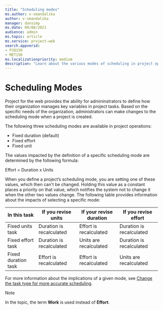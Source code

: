 ```yaml
---
title: "Scheduling modes"
ms.author: v-smandalika
author: v-smandalika
manager: dansimp
ms.date: 09/08/2021
audience: admin
ms.topic: article
ms.service: project-web
search.appverid: 
- PJO150
- MET150 
ms.localizationpriority: medium
description: "Learn about the various modes of scheduling in project operations."
---
```


# Scheduling Modes

Project for the web provides the ability for admininstrators to define how their organization manages key variables in project tasks. Based on the specific needs of the organization, administrators can make changes to the scheduling mode when a project is created.

The following three scheduling modes are available in project operations:

- Fixed duration (default)
- Fixed effort
- Fixed unit

The values impacted by the definition of a specific scheduling mode are determined by the following formula:

Effort = Duration x Units

When you define a project’s scheduling mode, you are setting one of these values, which then can't be changed. Holding this value as a constant places a priority on that value, which notifies the system not to change it when the other two values change. The following table provides information about the impacts of selecting a specific mode:


|In this task  |If you revise units  |If your revise duration  |If you revise effort  |
|---------|---------|---------|---------|
|Fixed units task     |    Duration is recalculated     |    Effort is recalculated     | Duration is recalculated        |
|Fixed effort task    |    Duration is recalculated     |  Units are recalculated       |    Duration is recalculated     |
|Fixed duration task    |    Effort is recalculated     |Effort is recalculated         |Units are recalculated         |

For more information about the implications of a given mode, see [Change the task type for more accurate scheduling](https://support.microsoft.com/office/change-the-task-type-for-more-accurate-scheduling-b0b969ad-45bc-4e9e-8967-435587548a72). 

> [!NOTE]
> In the topic, the term **Work** is used instead of **Effort**.





